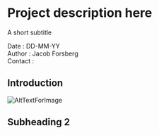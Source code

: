 # Project description here
A short subtitle

Date : DD-MM-YY  
Author : Jacob Forsberg  
Contact :   

## Introduction

![AltTextForImage](media/image.png)

## Subheading 2
